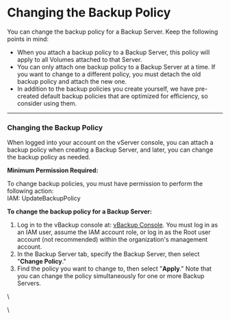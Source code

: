 # Changing the Backup Policy

You can change the backup policy for a Backup Server. Keep the following points in mind:

* When you attach a backup policy to a Backup Server, this policy will apply to all Volumes attached to that Server.
* You can only attach one backup policy to a Backup Server at a time. If you want to change to a different policy, you must detach the old backup policy and attach the new one.
* In addition to the backup policies you create yourself, we have pre-created default backup policies that are optimized for efficiency, so consider using them.

***

### Changing the Backup Policy <a href="#thaydoichinhsachsaoluu-thaydoichinhsachsaoluu" id="thaydoichinhsachsaoluu-thaydoichinhsachsaoluu"></a>

When logged into your account on the vServer console, you can attach a backup policy when creating a Backup Server, and later, you can change the backup policy as needed.

**Minimum Permission Required:**

To change backup policies, you must have permission to perform the following action:\
IAM: UpdateBackupPolicy

**To change the backup policy for a Backup Server:**

1. Log in to the vBackup console at: [vBackup Console](https://hcm-3.console.vngcloud.vn/vserver/block-store/backup/backup-server). You must log in as an IAM user, assume the IAM account role, or log in as the Root user account (not recommended) within the organization's management account.
2. In the Backup Server tab, specify the Backup Server, then select "**Change Policy**."
3. Find the policy you want to change to, then select "**Apply**." Note that you can change the policy simultaneously for one or more Backup Servers.

\


\
